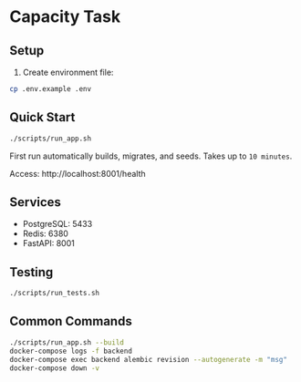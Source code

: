 # Capacity Task

## Setup

1. Create environment file:
```bash
cp .env.example .env
```

## Quick Start

```bash
./scripts/run_app.sh
```

First run automatically builds, migrates, and seeds. Takes up to `10 minutes`.

Access: http://localhost:8001/health

## Services

- PostgreSQL: 5433
- Redis: 6380
- FastAPI: 8001

## Testing

```bash
./scripts/run_tests.sh
```

## Common Commands

```bash
./scripts/run_app.sh --build
docker-compose logs -f backend
docker-compose exec backend alembic revision --autogenerate -m "msg"
docker-compose down -v
```

